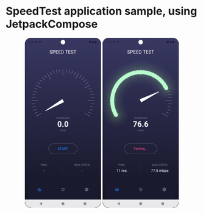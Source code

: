 

# SpeedTest application sample, using JetpackCompose


<p align="center">
  <img src="https://github.com/amirdorri/speedTestApp/blob/master/app/src/main/res/drawable/first.png" alt="First Image" width="200" padding="100px"/>
  <img src="https://github.com/amirdorri/speedTestApp/blob/master/app/src/main/res/drawable/second.png" alt="Second Image" width="200"/>
</p>




